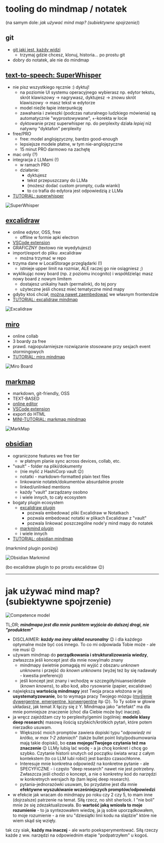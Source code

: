 # tooling do mindmap / notatek

(na samym dole: _jak używać mind map? (subiektywne spojrzenie)_)

## git

- [git jaki jest, każdy widzi](https://pl.wikiquote.org/wiki/Ko%C5%84_jaki_jest,_ka%C5%BCdy_widzi)
  - trzymaj gdzie chcesz, klonuj, historia... po prostu git
- dobry do notatek, ale nie do mindmap

## [text-to-speech: SuperWhisper](https://superwhisper.com/)

- nie pisz wszystkiego ręcznie :) dyktuj!
  - na poziomie UI systemu operacyjnego wybierasz np. edytor tekstu, skrót klawiszowy -> nagrywasz, dyktujesz -> znowu skrót klawiszowy -> masz tekst w edytorze
  - model nieźle łapie interpunkcję
  - zawahania i zwieszki (podczas naturalnego ludzkiego mówienia) są automatycznie "wyprostowywane", +-korekta w locie
  - dyktowanie przez superwhisper np. do perplexity działa _lepiej_ niż natywny "dyktafon" perplexity
- free/PRO
  - free: model anglojęzyczny, bardzo good-enough
  - lepsiejsze modele płatne, w tym nie-anglojęzyczne
  - 15 minut PRO darmowo na zachętę
- mac only (?)
- integracja z LLMami (!)
  - w ramach PRO
  - działanie:
    - dyktujesz
    - tekst przepuszczany do LLMa
    - (możesz dodać custom prompty, cuda wianki)
    - to co trafia do edytora jest odpowiedzią z LLMa
- [TUTORIAL: superwhisper](https://www.youtube.com/watch?v=h_A3bOtyihk)

![SuperWhisper](superwhisper.png)

## [excalidraw](https://excalidraw.com/)

- online edytor, OSS, free
  - offline w formie apki electron
- [VSCode extension](https://marketplace.visualstudio.com/items?itemName=pomdtr.excalidraw-editor)
- GRAFICZNY (textowo nie wyedytujesz)
- import/export do pliku .excalidraw
  - można trzymać w repo
- trzyma dane w LocalStorage przeglądarki (!)
  - istnieje upper limit na rozmiar, ALE raczej go nie osiągniesz ;)
- wyklikując nowy board (np. z poziomu incognito) i współdzieląc masz nowy board z nowym limitem
  - dostajesz unikalny hash (permalink), do tej pory
  - użyteczne jeśli chcesz mieć tematyczne mind mapy
- gdyby ktoś chciał, [można nawet zaembedować](https://www.npmjs.com/package/@excalidraw/excalidraw) we własnym frontendzie
- [TUTORIAL: excalidraw mindmap](https://www.youtube.com/watch?v=JLZVnWwE-H8)

![Excalidraw](excalidraw.png)

## [miro](https://miro.com/)

- online collab
- 3 boardy za free
- prawd. najpopularniejsze rozwiązanie stosowane przy sesjach event stormingowych
- [TUTORIAL: miro mindmap](https://www.youtube.com/watch?v=PFm3KGGqfsk)

![Miro Board](miro-board.png)

## [markmap](https://markmap.js.org)

- markdown, git-friendly, OSS
- TEXT-BASED
- [online editor](https://markmap.js.org/repl)
- [VSCode extension](https://marketplace.visualstudio.com/items?itemName=gera2ld.markmap-vscode)
- export do HTML
- [MINI-TUTORIAL: markmap mindmap](https://www.youtube.com/watch?v=8MwQtoF2yak)

![MarkMap](markmap.png)

## [obsidian](https://obsidian.md/) 

- ograniczone features we free tier
  - w płatnym planie sync across devices, collab, etc.
- "vault" - folder na pliki/dokumenty
  - (nie mylić z HashiCorp vault 😉)
  - notatki - markdown-formatted plain text files
  - linkowanie notatek/dokumentów absurdalnie proste
  - linked/unlinked mentions
  - każdy "vault" zarządzany osobno
  - i wiele innych, to cały ecosystem
- bogaty plugin ecosystem
  - [excalidraw plugin](https://forum.obsidian.md/t/excalidraw-full-featured-sketching-plugin-in-obsidian/17367)
    - pozwala embedować pliki Excalidraw w Notatkach
    - pozwala embedować notatki w plikach Excalidraw z "vault"
    - pozwala linkować poszczególne node'y mind mapy do notatek
  - [markmind plugin](https://github.com/MarkMindCkm/obsidian-markmind)
  - i wiele innych
- [TUTORIAL: obsidian mindmap](https://www.youtube.com/watch?v=IVF_x5rdhoo)

(markmind plugin poniżej)

![Obsidian Markmind](obsidian-markmind.png)

(bo excalidraw plugin to po prostu excalidraw 😉)

---

# jak używać mind map? (subiektywne spojrzenie)

![Competence model](known-knowns.png)

TL;DR; _**mindmapa jest dla mnie punktem wyjścia do dalszej drogi, nie "produktem"**_

- DISCLAIMER: _**każdy ma inny układ neuronalny**_ 😉 i dla każdego optymalne może być coś innego. To co mi odpowiada Tobie może - ale nie musi 😉
- używam mindmap do **porządkowania i strukturalizowania wiedzy**, zwłaszcza jeśli koncept jest dla mnie nowy/mało znany
  - mindmapy świetnie pomagają mi wyjść z obszaru _unknown unknowns_ i przejść do _known unknowns_ (wyżej też by się nadawały - kwestia preferencji)
  - jeśli koncept jest znany i wchodzę w szczegóły/niuanse/detale (_known knowns_), to albo kod, albo rysowanie (papier, excalidraw)
- największą **wartością mindmapy** jest Twoja praca włożona w jej **usystematyzowanie**, bo to wymaga pracy Twojego mózgu ([myślenie dywergentne, emergentne, konwergentne](https://www.charlesleon.uk/blog/3-thinking-modes-of-creative-thinking-divergent-emergent-and-convergent-thinking24112019) itp 😉). To Ty sobie w głowie układasz, jak temat X łączy się z Y. Mindmapa jako "artefakt" ma dla mnie pomniejsze znaczenie (choć dla Ciebie może być inaczej).
- ja wręcz zajeżdżam czy to perplexity/gemini (ogólniej: **modele klasy deep research**) masową ilością szybkich/krótkich pytań, które potem nierzadko usuwam.
  - Większość moich promptów zawiera dopiski typu "_odpowiedz mi krótko, w max 1-2 zdaniach_" (także bullet point listy/podsumowania mają takie dopiski), bo **czas mojego/Twojego czytania też ma znaczenie** 😉 LLMy lubią lać wodę - a ja chcę konkret i chcę go szybko. Czytanie historii snutych od początku świata wraz z całym kontekstem (to co LLM lubi robić) jest bardzo czasochłonne.
  - Interesuje mnie konkretna odpowiedź na konkretne pytanie - ale SPECYFICZNE - i często "deep research" nawet nie jest potrzebny. Zwłaszcza jeśli chodzi o koncept, a nie o konkretny kod do narzędzi w konkretnych wersjach itp (tam lepiej deep research).
  - pytania-jednorazówki usuwam, bo przydatne jest dla mnie **efektywne wyszukiwanie wcześniejszych promptów/odpowiedzi**
- w efekcie jak wracam do mindmapy po roku czy 2 czy 5, to mam inne (dojrzalsze) patrzenie na temat. Siłą rzecz, no shit sherlock. I "nie boli" mnie że się zdezaktualizowała. Bo **wartość jaką wniosła to moje rozumienie** - to ja syntezowałem wiedzę, ja ją sobie uporządkowałem, to moje rozumienie - a nie sru "dziesiątki linii kodu na slajdzie" które nie wiem skąd się wzięły.

tak czy siak, **każdy ma inaczej** - ale warto poeksperymentować. Siłą rzeczy każde z ww. narzędzi na odpowiednim etapie "podpatrzyłem" u kogoś.
